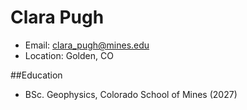 # Clara Pugh
- Email: clara_pugh@mines.edu
- Location: Golden, CO

##Education
- BSc. Geophysics, Colorado School of Mines (2027)
